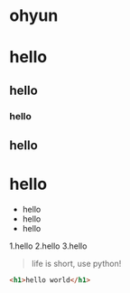 # ohyun
# hello
## hello
### hello
## hello
# hello

* hello
* hello
* hello 

1.hello
2.hello
3.hello

> life is short, use python!

```html
<h1>hello world</h1>
```
